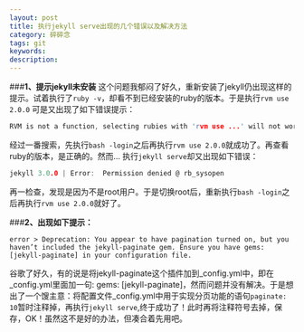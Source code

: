 ```yaml
---
layout: post
title: 执行jekyll serve出现的几个错误以及解决方法
category: 碎碎念
tags: git
keywords: 
description:
---
```

###**1、提示jekyll未安装**
这个问题我郁闷了好久，重新安装了jekyll仍出现这样的提示。试着执行了`ruby -v`，却看不到已经安装的ruby的版本。于是执行`rvm use 2.0.0`
可是又出现了如下错误提示：  

``` c
RVM is not a function, selecting rubies with 'rvm use ...' will not work.
```

经过一番搜索，先执行`bash -login`之后再执行`rvm use 2.0.0`就成功了。再查看ruby的版本，是正确的。然而...
执行`jekyll serve`却又出现如下错误：  

``` c
jekyll 3.0.0 | Error:  Permission denied @ rb_sysopen
```
再一检查，发现是因为不是root用户。于是切换root后，重新执行`bash -login`之后再执行`rvm use 2.0.0`就好了。

###**2、出现如下提示：**
```
error > Deprecation: You appear to have pagination turned on, but you haven’t included the jekyll-paginate gem. Ensure you have gems: [jekyll-paginate] in your configuration file.
```
谷歌了好久，有的说是将jekyll-paginate这个插件加到_config.yml中，即在_config.yml里面加一句: gems: [jekyll-paginate]，然而问题并没有解决。于是想出了一个馊主意：将配置文件_config.yml中用于实现分页功能的语句`paginate: 10`暂时注释掉，再执行`jekyll serve`,终于成功了！此时再将注释符号去掉，保存，OK！虽然这不是好的办法，但凑合着先用吧。
